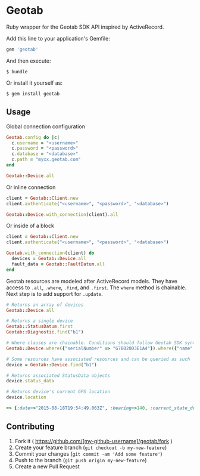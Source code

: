 # Geotab

Ruby wrapper for the Geotab SDK API inspired by ActiveRecord.

Add this line to your application's Gemfile:

```ruby
gem 'geotab'
```

And then execute:

    $ bundle

Or install it yourself as:

    $ gem install geotab

## Usage
Global connection configuration

```ruby
Geotab.config do |c|
  c.username = "<username>"
  c.password = "<password>"
  c.database = "<database>"
  c.path = "myxx.geotab.com"
end

Geotab::Device.all
```

Or inline connection

```ruby
client = Geotab::Client.new
client.authenticate("<username>", "<password>", "<database>")

Geotab::Device.with_connection(client).all
```

Or inside of a block

```ruby
client = Geotab::Client.new
client.authenticate("<username>", "<password>", "<database>")

Geotab.with_connection(client) do
  devices = Geotab::Device.all
  fault_data = Geotab::FaultDatum.all
end
```

Geotab resources are modeled after ActiveRecord models. They have access to `.all`, `.where`, `.find`, and `.first`. The `where` method is chainable. Next step is to add support for `.update`.

```ruby
# Returns an array of devices
Geotab::Device.all

# Returns a single device
Geotab::StatusDatum.first
Geotab::Diagnostic.find("b1")

# Where clauses are chainable. Conditions should follow Geotab SDK syntax
Geotab::Device.where({"serialNumber" => "G7B020D3E1A4"}).where({"name" => "07 BMW 335i"}).first

# Some resources have associated resources and can be queried as such
device = Geotab::Device.find("b1")

# Returns associated StatusData objects
device.status_data

# Returns device's current GPS location
device.location

=> {:date=>"2015-08-18T19:54:49.063Z", :bearing=>140, :current_state_duration=>"06:04:46.063", :is_device_communicating=>true, :is_driving=>false, :latitude=>33.511528, :longitude=>-86.8136673, :speed=>0.0}

```

## Contributing

1. Fork it ( https://github.com/[my-github-username]/geotab/fork )
2. Create your feature branch (`git checkout -b my-new-feature`)
3. Commit your changes (`git commit -am 'Add some feature'`)
4. Push to the branch (`git push origin my-new-feature`)
5. Create a new Pull Request
